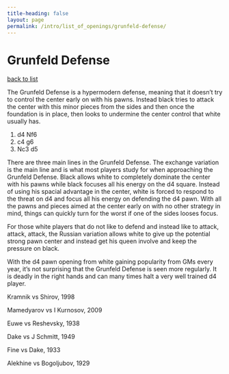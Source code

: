 ```yaml
---
title-heading: false
layout: page
permalink: /intro/list_of_openings/grunfeld-defense/
---
```


# Grunfeld Defense

[back to list](../../list_of_openings)



The Grunfeld Defense is a hypermodern defense, meaning that it doesn’t try to control the center early on with his pawns. Instead black tries to attack the center with this minor pieces from the sides and then once the foundation is in place, then looks to undermine the center control that white usually has.

1. d4 Nf6
2. c4 g6
3. Nc3 d5

There are three main lines in the Grunfeld Defense. The exchange variation is the main line and is what most players study for when approaching the Grunfeld Defense. Black allows white to completely dominate the center with his pawns while black focuses all his energy on the d4 square. Instead of using his spacial advantage in the center, white is forced to respond to the threat on d4 and focus all his energy on defending the d4 pawn. With all the pawns and pieces aimed at the center early on with no other strategy in mind, things can quickly turn for the worst if one of the sides looses focus.

For those white players that do not like to defend and instead like to attack, attack, attack, the Russian variation allows white to give up the potential strong pawn center and instead get his queen involve and keep the pressure on black.

With the d4 pawn opening from white gaining popularity from GMs every year, it’s not surprising that the Grunfeld Defense is seen more regularly. It is deadly in the right hands and can many times halt a very well trained d4 player.






Kramnik vs Shirov, 1998

Mamedyarov vs I Kurnosov, 2009

Euwe vs Reshevsky, 1938

Dake vs J Schmitt, 1949

Fine vs Dake, 1933

Alekhine vs Bogoljubov, 1929